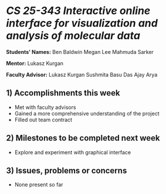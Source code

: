 # *CS 25-343 Interactive online interface for visualization and analysis of molecular data*

**Students' Names:**
Ben Baldwin
Megan Lee
Mahmuda Sarker

**Mentor:**
Lukasz Kurgan

**Faculty Advisor:**
Lukasz Kurgan
Sushmita Basu Das
Ajay Arya

## 1) Accomplishments this week ##
   - Met with faculty advisors
   - Gained a more comprehensive understanding of the project
   - Filled out team contract

## 2) Milestones to be completed next week ##
   - Explore and experiment with graphical interface

## 3) Issues, problems or concerns ##
   - None present so far
